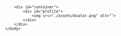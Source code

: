 <!DOCTYPE html>
<html lang="pt-br">
    <head>
        <meta charset="UTF-8">
        <meta name="viewport" content="width=device-width, initial-scale=1.0">
        <title>DevLinks</title>
        <link rel="stylesheet" href="./style.css">
    </head>
    <body>
    
        <div id="container">
            <div id="profile">
                <img src="./assets/Avatar.png" alt="">
            </div>
        </div>
    </body>
</html>
